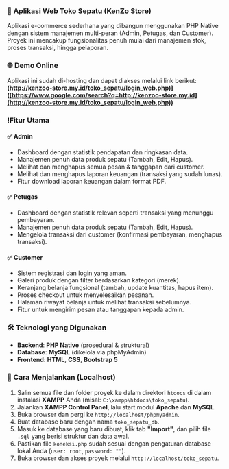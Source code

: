 ### 👟 **Aplikasi Web Toko Sepatu (KenZo Store)**

Aplikasi e-commerce sederhana yang dibangun menggunakan PHP Native dengan sistem manajemen multi-peran (Admin, Petugas, dan Customer). Proyek ini mencakup fungsionalitas penuh mulai dari manajemen stok, proses transaksi, hingga pelaporan.

### 🌐 Demo Online

Aplikasi ini sudah di-hosting dan dapat diakses melalui link berikut:
**(http://kenzoo-store.my.id/toko_sepatu/login_web.php)]([https://www.google.com/search?q=http://kenzoo-store.my.id](http://kenzoo-store.my.id/toko_sepatu/login_web.php))**

###  !Fitur Utama

#### **✅ Admin**

  * Dashboard dengan statistik pendapatan dan ringkasan data.
  * Manajemen penuh data produk sepatu (Tambah, Edit, Hapus).
  * Melihat dan menghapus semua pesan & tanggapan dari customer.
  * Melihat dan menghapus laporan keuangan (transaksi yang sudah lunas).
  * Fitur download laporan keuangan dalam format PDF.

#### **✅ Petugas**

  * Dashboard dengan statistik relevan seperti transaksi yang menunggu pembayaran.
  * Manajemen penuh data produk sepatu (Tambah, Edit, Hapus).
  * Mengelola transaksi dari customer (konfirmasi pembayaran, menghapus transaksi).

#### **✅ Customer**

  * Sistem registrasi dan login yang aman.
  * Galeri produk dengan filter berdasarkan kategori (merek).
  * Keranjang belanja fungsional (tambah, update kuantitas, hapus item).
  * Proses checkout untuk menyelesaikan pesanan.
  * Halaman riwayat belanja untuk melihat transaksi sebelumnya.
  * Fitur untuk mengirim pesan atau tanggapan kepada admin.

### 🛠️ Teknologi yang Digunakan

  * **Backend**: **PHP Native** (prosedural & struktural)
  * **Database**: **MySQL** (dikelola via phpMyAdmin)
  * **Frontend**: **HTML**, **CSS**, **Bootstrap 5**

### 🚀 Cara Menjalankan (Localhost)

1.  Salin semua file dan folder proyek ke dalam direktori `htdocs` di dalam instalasi **XAMPP** Anda (misal: `C:\xampp\htdocs\toko_sepatu`).
2.  Jalankan **XAMPP Control Panel**, lalu start modul **Apache** dan **MySQL**.
3.  Buka browser dan pergi ke `http://localhost/phpmyadmin`.
4.  Buat database baru dengan nama `toko_sepatu_db`.
5.  Masuk ke database yang baru dibuat, klik tab **"Import"**, dan pilih file `.sql` yang berisi struktur dan data awal.
6.  Pastikan file `koneksi.php` sudah sesuai dengan pengaturan database lokal Anda (`user: root`, `password: ""`).
7.  Buka browser dan akses proyek melalui `http://localhost/toko_sepatu`.
